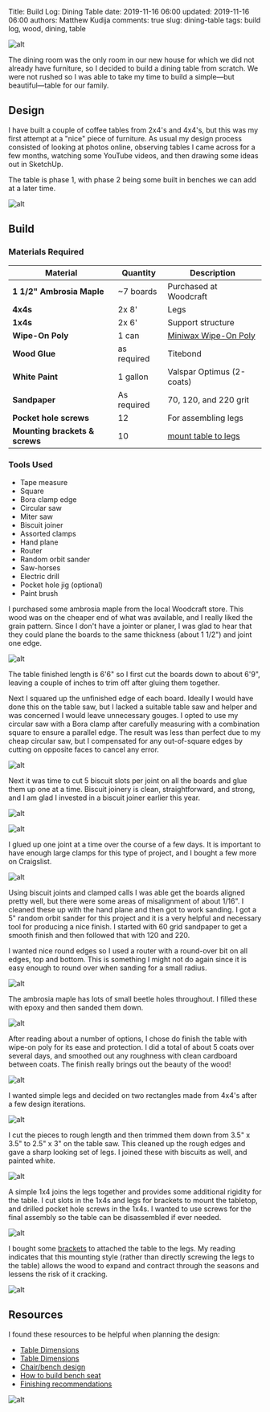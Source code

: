 Title: Build Log: Dining Table
date: 2019-11-16 06:00
updated: 2019-11-16 06:00
authors: Matthew Kudija
comments: true
slug: dining-table
tags: build log, wood, dining, table

<!-- PELICAN_BEGIN_SUMMARY -->
![alt]({static}../images/dining-table/dining-table-finished-2.jpg)

The dining room was the only room in our new house for which we did not already have furniture, so I decided to build a dining table from scratch. We were not rushed so I was able to take my time to build a simple—but beautiful—table for our family. 

<!-- PELICAN_END_SUMMARY -->


## Design

I have built a couple of coffee tables from 2x4's and 4x4's, but this was my first attempt at a "nice" piece of furniture. As usual my design process consisted of looking at photos online, observing tables I came across for a few months, watching some YouTube videos, and then drawing some ideas out in SketchUp. 

The table is phase 1, with phase 2 being some built in benches we can add at a later time. 

![alt]({static}../images/dining-table/dining-table-1.jpg)


## Build
### Materials Required

| Material | Quantity | Description | 
| -------- | -------- | ----------- |
| **1 1/2" Ambrosia Maple** | ~7 boards | Purchased at Woodcraft |
| **4x4s** | 2x 8' | Legs | 
| **1x4s** | 2x 6' | Support structure | 
| **Wipe-On Poly** | 1 can | [Miniwax Wipe-On Poly](https://www.amazon.com/Minwax-40900-Oil-Based-Polyurethane-Finish/dp/B01M1EDG7Y/ref=sr_1_5?keywords=miniwax+wipe-on+poly&qid=1569712857&sr=8-5)  | 
| **Wood Glue** | as required | Titebond | 
| **White Paint** | 1 gallon | Valspar Optimus (2-coats) | 
| **Sandpaper** | As required | 70, 120, and 220 grit | 
| **Pocket hole screws** | 12 | For assembling legs | 
| **Mounting brackets & screws** | 10 | [mount table to legs](https://www.amazon.com/gp/product/B01FGE8BJQ/ref=ppx_yo_dt_b_asin_title_o04_s00?ie=UTF8&psc=1) | 

### Tools Used
- Tape measure
- Square
- Bora clamp edge
- Circular saw
- Miter saw
- Biscuit joiner
- Assorted clamps
- Hand plane
- Router
- Random orbit sander
- Saw-horses
- Electric drill
- Pocket hole jig (optional)
- Paint brush


I purchased some ambrosia maple from the local Woodcraft store. This wood was on the cheaper end of what was available, and I really liked the grain pattern. Since I don't have a jointer or planer, I was glad to hear that they could plane the boards to the same thickness (about 1 1/2") and joint one edge.

![alt]({static}../images/dining-table/dining-table-4.jpg)

The table finished length is 6'6" so I first cut the boards down to about 6'9", leaving a couple of inches to trim off after gluing them together. 

Next I squared up the unfinished edge of each board. Ideally I would have done this on the table saw, but I lacked a suitable table saw and helper and was concerned I would leave unnecessary gouges. I opted to use my circular saw with a Bora clamp after carefully measuring with a combination square to ensure a parallel edge. The result was less than perfect due to my cheap circular saw, but I compensated for any out-of-square edges by cutting on opposite faces to cancel any error. 

![alt]({static}../images/dining-table/dining-table-6.jpg)

Next it was time to cut 5 biscuit slots per joint on all the boards and glue them up one at a time. Biscuit joinery is clean, straightforward, and strong, and I am glad I invested in a biscuit joiner earlier this year.

![alt]({static}../images/dining-table/dining-table-7.jpg)

![alt]({static}../images/dining-table/dining-table-8.jpg)

I glued up one joint at a time over the course of a few days. It is important to have enough large clamps for this type of project, and I bought a few more on Craigslist. 

![alt]({static}../images/dining-table/dining-table-9.jpg)

Using biscuit joints and clamped calls I was able get the boards aligned pretty well, but there were some areas of misalignment of about 1/16". I cleaned these up with the hand plane and then got to work sanding. I got a 5" random orbit sander for this project and it is a very helpful and necessary tool for producing a nice finish. I started with 60 grid sandpaper to get a smooth finish and then followed that with 120 and 220. 

I wanted nice round edges so I used a router with a round-over bit on all edges, top and bottom. This is something I might not do again since it is easy enough to round over when sanding for a small radius.

![alt]({static}../images/dining-table/dining-table-12.jpg)

The ambrosia maple has lots of small beetle holes throughout. I filled these with epoxy and then sanded them down. 

![alt]({static}../images/dining-table/dining-table-10.jpg)

After reading about a number of options, I chose do finish the table with wipe-on poly for its ease and protection. I did a total of about 5 coats over several days, and smoothed out any roughness with clean cardboard between coats. The finish really brings out the beauty of the wood!

![alt]({static}../images/dining-table/dining-table-15.jpg)

I wanted simple legs and decided on two rectangles made from 4x4's after a few design iterations.

![alt]({static}../images/dining-table/dining-table-26.png)

I cut the pieces to rough length and then trimmed them down from 3.5" x 3.5" to 2.5" x 3" on the table saw. This cleaned up the rough edges and gave a sharp looking set of legs. I joined these with biscuits as well, and painted white.

![alt]({static}../images/dining-table/dining-table-18.jpg)

A simple 1x4 joins the legs together and provides some additional rigidity for the table. I cut slots in the 1x4s and legs for brackets to mount the tabletop, and drilled pocket hole screws in the 1x4s. I wanted to use screws for the final assembly so the table can be disassembled if ever needed. 

![alt]({static}../images/dining-table/dining-table-19.jpg)

I bought some [brackets](https://www.amazon.com/gp/product/B01FGE8BJQ/ref=ppx_yo_dt_b_asin_title_o04_s00?ie=UTF8&psc=1) to attached the table to the legs. My reading indicates that this mounting style (rather than directly screwing the legs to the table) allows the wood to expand and contract through the seasons and lessens the risk of it cracking.

![alt]({static}../images/dining-table/dining-table-23.jpg)


## Resources

I found these resources to be helpful when planning the design:

- [Table Dimensions](https://www.houseplanshelper.com/dining-table-size.html)
- [Table Dimensions](https://www.homestratosphere.com/dining-room-table-dimensions/)
- [Chair/bench design](https://www.woodmagazine.com/must-have-measurements-for-comfortable-seating)
- [How to build bench seat](https://www.makingmanzanita.com/banquette-bench/?utm_medium=social&utm_source=pinterest&utm_campaign=tailwind_tribes&utm_content=tribes&utm_term=725449570_29292490_7884)
- [Finishing recommendations](https://homeimprovementwoodworking.com/beginner-wood-finishing-recommendations/)



![alt]({static}../images/dining-table/dining-table-finished-1.jpg)
